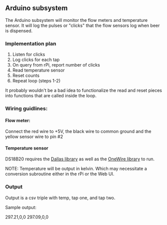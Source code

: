 ## Arduino subsystem
The Arduino subsystem will monitor the flow meters and temperature sensor.  It will log the pulses or "clicks" that the flow sensors log when beer is dispensed.

### Implementation plan
1. Listen for clicks
2. Log clicks for each tap
3. On query from rPi, report number of clicks
4. Read temperature sensor
5. Reset counts
6. Repeat loop (steps 1-2)

It probably wouldn't be a bad idea to functionalize the read and reset pieces into functions that are called inside the loop.

### Wiring guidlines:
#### Flow meter:
Connect the red wire to +5V, the black wire to common ground and the yellow sensor wire to pin #2

#### Temperature sensor
DS18B20 requires the [Dallas library](https://github.com/milesburton/Arduino-Temperature-Control-Library) as well as the [OneWire library](http://playground.arduino.cc/Learning/OneWire) to run.

NOTE: Temperature will be output in kelvin.  Which may necessitate a conversion subroutine either in the rPi or the Web UI.

### Output

Output is a csv triple with temp, tap one, and tap two.

Sample output:

297.21,0,0
297.09,0,0
